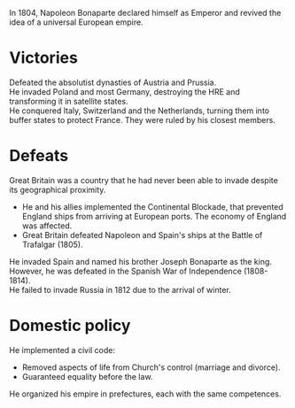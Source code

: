 In 1804, Napoleon Bonaparte declared himself as Emperor and revived the idea of a universal European empire.

# Victories
Defeated the absolutist dynasties of Austria and Prussia.  
He invaded Poland and most Germany, destroying the HRE and transforming it in satellite states.  
He conquered Italy, Switzerland and the Netherlands, turning them into buffer states to protect France. They were ruled by his closest members.

# Defeats
Great Britain was a country that he had never been able to invade despite its geographical proximity.
- He and his allies implemented the Continental Blockade, that prevented England ships from arriving at European ports. The economy of England was affected.
- Great Britain defeated Napoleon and Spain's ships at the Battle of Trafalgar (1805).

He invaded Spain and named his brother Joseph Bonaparte as the king. However, he was defeated in the Spanish War of Independence (1808-1814).  
He failed to invade Russia in 1812 due to the arrival of winter.

# Domestic policy
He implemented a civil code:
- Removed aspects of life from Church's control (marriage and divorce).
- Guaranteed equality before the law.

He organized his empire in prefectures, each with the same competences.
